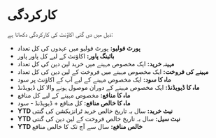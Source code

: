 # **کارکردگی**

ذیل میں دی گئی اکاؤنٹ کی کارکردگی دکھاتا ہے:
  - **پورٹ فولیو:** پورٹ فولیو میں عہدوں کی کل تعداد
  - **بائینگ پاور:** اکاؤنٹ کے لیے کل پاور پاور
  - **مہینہ خرید:** ایک مخصوص مہینے میں خرید لین دین کی کل تعداد
  - **مہینے کی فروخت:** ایک مخصوص مہینے میں فروخت کے لین دین کی کل تعداد
  - **ماہ کا سود:** ایک مخصوص مہینے کے لیے آپ کے اکاؤنٹ پر سود
  - **ماہ کا ڈیویڈنڈ:** ایک مخصوص مہینے کے دوران موصول ہونے والا کل ڈیویڈنڈ
  - **ماہ کا منافع:** مخصوص مہینے کے لیے کل منافع
  - **ماہ کا خالص منافع:** کل منافع + ڈیویڈنڈ - سود
  - **YTD نیٹ خرید:** سال بہ تاریخ خالص خرید ٹرانزیکشن کی گنتی
  - **YTD نیٹ سیل:** سال بہ تاریخ خالص فروخت کے لین دین کی گنتی
  - **YTD خالص منافع:** سال سے آج تک کا خالص منافع
